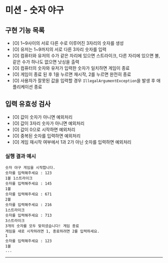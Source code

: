 # 미션 - 숫자 야구

## 구현 기능 목록
- [O] 1~9사이의 서로 다른 수로 이루어진 3자리의 숫자를 생성
- [O] 유저는 1~9까지의 서로 다른 3자리 숫자를 입력
- [O] 컴퓨터와 유저의 수가 같은 자리에 있으면 스트라이크, 다른 자리에 있으면 볼, 같은 수가 하나도 없으면 낫싱을 출력
- [O] 컴퓨터의 숫자와 유저가 입력한 숫자가 일치하면 게임이 종료
- [O] 게임이 종료 된 후 1을 누르면 재시작, 2를 누르면 완전히 종료
- [O] 사용자가 잘못된 값을 입력할 경우 `IllegalArgumentException`을 발생 후 애플리케이션 종료

## 입력 유효성 검사
- [O] 값이 숫자가 아니면 예외처리
- [O] 값이 3자리 숫자가 아니면 예외처리
- [O] 값이 0으로 시작하면 예외처리
- [O] 중복된 숫자를 입력하면 예외처리
- [O] 게임 재시작 여부에서 1과 2가 아닌 숫자를 입력하면 예외처리



### 실행 결과 예시

```
숫자 야구 게임을 시작합니다.
숫자를 입력해주세요 : 123
1볼 1스트라이크
숫자를 입력해주세요 : 145
1볼
숫자를 입력해주세요 : 671
2볼
숫자를 입력해주세요 : 216
1스트라이크
숫자를 입력해주세요 : 713
3스트라이크
3개의 숫자를 모두 맞히셨습니다! 게임 종료
게임을 새로 시작하려면 1, 종료하려면 2를 입력하세요.
1
숫자를 입력해주세요 : 123
1볼
...
```

---
